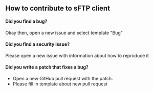 ## How to contribute to sFTP client

#### **Did you find a bug?**

Okay then, open a new issue and select template "Bug"

#### **Did you find a security issue?**

Please open a new issue with information about how to reproduce it

#### **Did you write a patch that fixes a bug?**

* Open a new GitHub pull request with the patch.
* Please fill in template about new pull request
